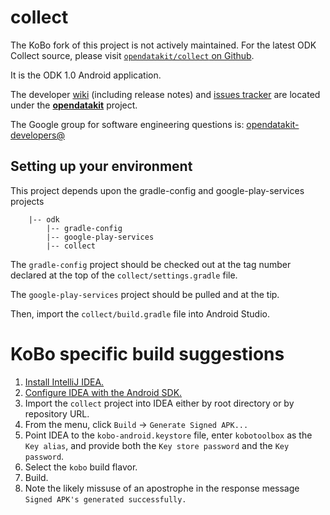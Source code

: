 # collect

The KoBo fork of this project is not actively maintained. For the latest ODK Collect source, please visit [`opendatakit/collect` on Github](https://github.com/opendatakit/collect).

It is the ODK 1.0 Android application.

The developer [wiki](https://github.com/opendatakit/opendatakit/wiki) (including release notes) and
[issues tracker](https://github.com/opendatakit/opendatakit/issues) are located under
the [**opendatakit**](https://github.com/opendatakit/opendatakit) project.

The Google group for software engineering questions is: [opendatakit-developers@](https://groups.google.com/forum/#!forum/opendatakit-developers)

## Setting up your environment

This project depends upon the gradle-config and google-play-services projects


        |-- odk
            |-- gradle-config
            |-- google-play-services
            |-- collect

The `gradle-config` project should be checked out at the tag number declared at the 
top of the `collect/settings.gradle` file.

The `google-play-services` project should be pulled and at the tip.

Then, import the `collect/build.gradle` file into Android Studio.

# KoBo specific build suggestions

1. [Install IntelliJ IDEA.](https://www.jetbrains.com/idea/features/android.html)
1. [Configure IDEA with the Android SDK.](https://www.jetbrains.com/idea/help/getting-started-with-android-development.html)
1. Import the `collect` project into IDEA either by root directory or by repository URL.
1. From the menu, click `Build` -> `Generate Signed APK...`
1. Point IDEA to the `kobo-android.keystore` file, enter `kobotoolbox` as the `Key alias`, and provide both the `Key store password` and the `Key password`.
1. Select the `kobo` build flavor.
1. Build.
1. Note the likely missuse of an apostrophe in the response message `Signed APK's generated successfully.`
